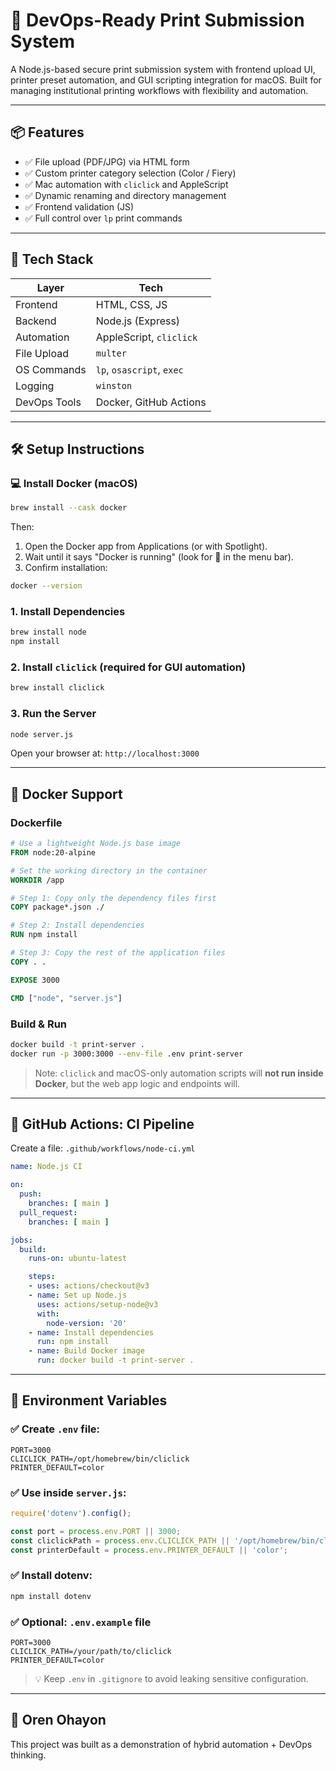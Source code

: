 # 📄 DevOps-Ready Print Submission System

A Node.js-based secure print submission system with frontend upload UI, printer preset automation, and GUI scripting integration for macOS. Built for managing institutional printing workflows with flexibility and automation.

---

## 📦 Features

* ✅ File upload (PDF/JPG) via HTML form
* ✅ Custom printer category selection (Color / Fiery)
* ✅ Mac automation with `cliclick` and AppleScript
* ✅ Dynamic renaming and directory management
* ✅ Frontend validation (JS)
* ✅ Full control over `lp` print commands

---

## 🚀 Tech Stack

| Layer        | Tech                      |
| ------------ | ------------------------- |
| Frontend     | HTML, CSS, JS             |
| Backend      | Node.js (Express)         |
| Automation   | AppleScript, `cliclick`   |
| File Upload  | `multer`                  |
| OS Commands  | `lp`, `osascript`, `exec` |
| Logging      | `winston`                 |
| DevOps Tools | Docker, GitHub Actions    |

---

## 🛠 Setup Instructions

### 💻 Install Docker (macOS)

```bash
brew install --cask docker
```

Then:

1. Open the Docker app from Applications (or with Spotlight).
2. Wait until it says "Docker is running" (look for 🐳 in the menu bar).
3. Confirm installation:

```bash
docker --version
```

### 1. Install Dependencies

```bash
brew install node
npm install
```

### 2. Install `cliclick` (required for GUI automation)

```bash
brew install cliclick
```

### 3. Run the Server

```bash
node server.js
```

Open your browser at: `http://localhost:3000`

---

## 🐳 Docker Support

### Dockerfile

```Dockerfile
# Use a lightweight Node.js base image
FROM node:20-alpine

# Set the working directory in the container
WORKDIR /app

# Step 1: Copy only the dependency files first
COPY package*.json ./

# Step 2: Install dependencies
RUN npm install

# Step 3: Copy the rest of the application files
COPY . .

EXPOSE 3000

CMD ["node", "server.js"]
```

### Build & Run

```bash
docker build -t print-server .
docker run -p 3000:3000 --env-file .env print-server
```

> Note: `cliclick` and macOS-only automation scripts will **not run inside Docker**, but the web app logic and endpoints will.

---

## 🔁 GitHub Actions: CI Pipeline

Create a file: `.github/workflows/node-ci.yml`

```yaml
name: Node.js CI

on:
  push:
    branches: [ main ]
  pull_request:
    branches: [ main ]

jobs:
  build:
    runs-on: ubuntu-latest

    steps:
    - uses: actions/checkout@v3
    - name: Set up Node.js
      uses: actions/setup-node@v3
      with:
        node-version: '20'
    - name: Install dependencies
      run: npm install
    - name: Build Docker image
      run: docker build -t print-server .
```

---

## 📄 Environment Variables

### ✅ Create `.env` file:

```env
PORT=3000
CLICLICK_PATH=/opt/homebrew/bin/cliclick
PRINTER_DEFAULT=color
```

### ✅ Use inside `server.js`:

```js
require('dotenv').config();

const port = process.env.PORT || 3000;
const cliclickPath = process.env.CLICLICK_PATH || '/opt/homebrew/bin/cliclick';
const printerDefault = process.env.PRINTER_DEFAULT || 'color';
```

### ✅ Install dotenv:

```bash
npm install dotenv
```

### ✅ Optional: `.env.example` file

```env
PORT=3000
CLICLICK_PATH=/your/path/to/cliclick
PRINTER_DEFAULT=color
```

> 💡 Keep `.env` in `.gitignore` to avoid leaking sensitive configuration.

---


## 👤 Oren Ohayon

This project was built as a demonstration of hybrid automation + DevOps thinking.

